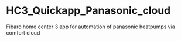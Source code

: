 # HC3_Quickapp_Panasonic_cloud
Fibaro home center  3 app for automation of panasonic heatpumps via comfort cloud
